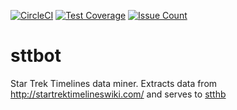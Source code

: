 [![CircleCI](https://circleci.com/gh/eidng8/sttbot.svg?style=svg)](https://circleci.com/gh/eidng8/sttbot)
[![Test Coverage](https://codeclimate.com/github/eidng8/sttbot/badges/coverage.svg)](https://codeclimate.com/github/eidng8/sttbot/coverage)
[![Issue Count](https://codeclimate.com/github/eidng8/sttbot/badges/issue_count.svg)](https://codeclimate.com/github/eidng8/sttbot)



# sttbot
Star Trek Timelines data miner. Extracts data from 
http://startrektimelineswiki.com/ and serves to [stthb](https://github.com/eidng8/stthb)
